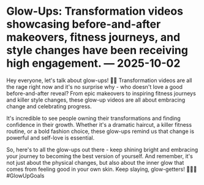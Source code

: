 # Glow-Ups: Transformation videos showcasing before-and-after makeovers, fitness journeys, and style changes have been receiving high engagement. — 2025-10-02

Hey everyone, let's talk about glow-ups! 🌟✨ Transformation videos are all the rage right now and it's no surprise why - who doesn't love a good before-and-after reveal? From epic makeovers to inspiring fitness journeys and killer style changes, these glow-up videos are all about embracing change and celebrating progress.

It's incredible to see people owning their transformations and finding confidence in their growth. Whether it's a dramatic haircut, a killer fitness routine, or a bold fashion choice, these glow-ups remind us that change is powerful and self-love is essential.

So, here's to all the glow-ups out there - keep shining bright and embracing your journey to becoming the best version of yourself. And remember, it's not just about the physical changes, but also about the inner glow that comes from feeling good in your own skin. Keep slaying, glow-getters! 💁‍♀️💫 #GlowUpGoals